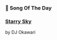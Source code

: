 ### 🎵 Song Of The Day

### [Starry Sky](https://open.spotify.com/track/0xT3qfbnuttHFM8GeV2vzV)

by DJ Okawari
